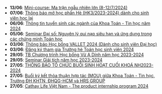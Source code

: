  - **13/06**: [Mini-course: Ma trận ngẫu nhiên lớn (8-12/7/2024)](https://math.hcmus.edu.vn/tin-tức/tin-nghiên-cứu/941-mini-course-lrm-8_12_7_24)
 - **07/06**: [Thông báo mở học phần Hè (HK3/2023-2024) dành cho sinh viên học lại](https://math.hcmus.edu.vn/tin-tức/tin-giáo-vụ/940-thông-báo-mở-học-phần-hè-hk3-2023-2024-dành-cho-sinh-viên-học-lại)
 - **06/06**: [Thông tin tuyển sinh các ngành của Khoa Toán - Tin học năm 2024](https://math.hcmus.edu.vn/tuyển-sinh/tuyen-sinh-dh2024)
 - **05/06**: [Seminar Đại số: Nguyên lý qui nạp siêu hạn và ứng dụng trong các chứng minh Toán học](https://math.hcmus.edu.vn/tin-tức/tin-nghiên-cứu/939-seminar-đại-số-nguyên-lý-qui-nạp-siêu-hạn-và-ứng-dụng-trong-các-chứng-minh-toán-học)
 - **03/06**: [Thông báo Học bổng VALLET 2024 (Dành cho sinh viên Đại học)](https://math.hcmus.edu.vn/tin-tức/tin-học-bổng-việc-làm/935-thông-báo-học-bổng-vallet-2024-dành-cho-sinh-viên-đại-học)
 - **03/06**: [Đăng ký tham gia Trường hè Toán học sinh viên 2024](https://math.hcmus.edu.vn/tin-tức/thông-tin-toán-tin-học/938-đăng-kí-tham-gia-trường-hè-toán-học-sinh-viên-2024)
 - **29/05**: [TB Chương trình Học bổng Vừ A Dính năm học 2023-2024](https://math.hcmus.edu.vn/tin-tức/tin-học-bổng-việc-làm/936-tb-chương-trình-học-bổng-vừ-a-dính-năm-học-2023-2024)
 - **29/05**: [Seminar Giải tích năm học 2023-2024](https://math.hcmus.edu.vn/tin-tức/tin-nghiên-cứu/934-seminar-giải-tích-năm-học-2023-2024)
 - **27/05**: [THÔNG BÁO TỔ CHỨC BUỔI SINH HOẠT CUỐI KHOÁ NH2023-2024](https://math.hcmus.edu.vn/tin-tức/tin-giáo-vụ/927-thông-báo-tổ-chức-buổi-sinh-hoạt-cuối-khoá-nh2023-2024)
 - **27/05**: [Buổi ký kết thỏa thuận hợp tác (MOU) giữa Khoa Toán - Tin học, Trường ĐH KHTN, ĐHQG-HCM và HRS GROUP](https://math.hcmus.edu.vn/tin-tức/thông-tin-toán-tin-học/932-buổi-ký-kết-thỏa-thuận-hợp-tác-mou-giữa-khoa-toán-tin-học,-trường-đh-khtn,-đhqg-hcm-và-hrs-group-việt-nam)
 - **27/05**: [Cathay Life Việt Nam - The product internship program 2024](https://math.hcmus.edu.vn/tin-tức/tin-học-bổng-việc-làm/931-cathay-life-việt-nam-the-product-internship-program-2024)

